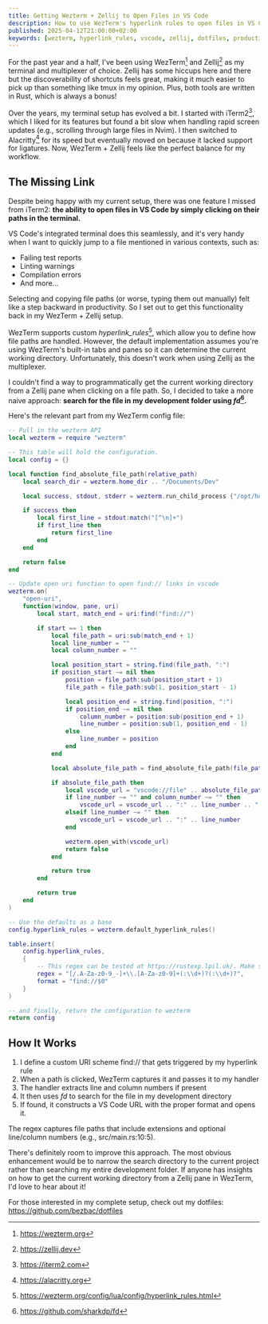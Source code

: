 ```yaml
---
title: Getting Wezterm + Zellij to Open Files in VS Code
description: How to use WezTerm's hyperlink rules to open files in VS Code from Zellij
published: 2025-04-12T21:00:00+02:00
keywords: [wezterm, hyperlink_rules, vscode, zellij, dotfiles, productivity]
---
```


For the past year and a half, I've been using WezTerm[^1] and Zellij[^2] as my terminal and multiplexer of choice. Zellij has some hiccups here and there but the discoverability of shortcuts feels great, making it much easier to pick up than something like tmux in my opinion. Plus, both tools are written in Rust, which is always a bonus!

Over the years, my terminal setup has evolved a bit. I started with iTerm2[^3], which I liked for its features but found a bit slow when handling rapid screen updates (e.g., scrolling through large files in Nvim). I then switched to Alacritty[^4] for its speed but eventually moved on because it lacked support for ligatures. Now, WezTerm + Zellij feels like the perfect balance for my workflow.

## The Missing Link

Despite being happy with my current setup, there was one feature I missed from iTerm2: **the ability to open files in VS Code by simply clicking on their paths in the terminal.**

VS Code's integrated terminal does this seamlessly, and it's very handy when I want to quickly jump to a file mentioned in various contexts, such as:

- Failing test reports
- Linting warnings
- Compilation errors
- And more...

Selecting and copying file paths (or worse, typing them out manually) felt like a step backward in productivity. So I set out to get this functionality back in my WezTerm + Zellij setup.

WezTerm supports custom _hyperlink_rules_[^5], which allow you to define how file paths are handled. However, the default implementation assumes you're using WezTerm's built-in tabs and panes so it can determine the current working directory. Unfortunately, this doesn't work when using Zellij as the multiplexer.

I couldn't find a way to programmatically get the current working directory from a Zellij pane when clicking on a file path. So, I decided to take a more naive approach: **search for the file in my development folder using _fd_[^6].**

Here's the relevant part from my WezTerm config file:

```lua
-- Pull in the wezterm API
local wezterm = require "wezterm"

-- This table will hold the configuration.
local config = {}

local function find_absolute_file_path(relative_path)
    local search_dir = wezterm.home_dir .. "/Documents/Dev"

    local success, stdout, stderr = wezterm.run_child_process {"/opt/homebrew/bin/fd", "-p", relative_path, search_dir}

    if success then
        local first_line = stdout:match("[^\n]+")
        if first_line then
            return first_line
        end
    end

    return false
end

-- Update open uri function to open find:// links in vscode
wezterm.on(
    "open-uri",
    function(window, pane, uri)
        local start, match_end = uri:find("find://")

        if start == 1 then
            local file_path = uri:sub(match_end + 1)
            local line_number = ""
            local column_number = ""

            local position_start = string.find(file_path, ":")
            if position_start ~= nil then
                position = file_path:sub(position_start + 1)
                file_path = file_path:sub(1, position_start - 1)

                local position_end = string.find(position, ":")
                if position_end ~= nil then
                    column_number = position:sub(position_end + 1)
                    line_number = position:sub(1, position_end - 1)
                else
                    line_number = position
                end
            end

            local absolute_file_path = find_absolute_file_path(file_path)

            if absolute_file_path then
                local vscode_url = "vscode://file" .. absolute_file_path
                if line_number ~= "" and column_number ~= "" then
                    vscode_url = vscode_url .. ":" .. line_number .. ":" .. column_number
                elseif line_number ~= "" then
                    vscode_url = vscode_url .. ":" .. line_number
                end

                wezterm.open_with(vscode_url)
                return false
            end

            return true
        end

        return true
    end
)

-- Use the defaults as a base
config.hyperlink_rules = wezterm.default_hyperlink_rules()

table.insert(
    config.hyperlink_rules,
    {
        -- This regex can be tested at https://rustexp.lpil.uk/. Make sure to check `fancy-regex`
        regex = "[/.A-Za-z0-9_-]+\\.[A-Za-z0-9]+(:\\d+)?(:\\d+)?",
        format = "find://$0"
    }
)

-- and finally, return the configuration to wezterm
return config
```

## How It Works

1. I define a custom URI scheme find:// that gets triggered by my hyperlink rule
2. When a path is clicked, WezTerm captures it and passes it to my handler
3. The handler extracts line and column numbers if present
4. It then uses _fd_ to search for the file in my development directory
5. If found, it constructs a VS Code URL with the proper format and opens it.

The regex captures file paths that include extensions and optional line/column numbers (e.g., src/main.rs:10:5).

There's definitely room to improve this approach. The most obvious enhancement would be to narrow the search directory to the current project rather than searching my entire development folder. If anyone has insights on how to get the current working directory from a Zellij pane in WezTerm, I'd love to hear about it!

For those interested in my complete setup, check out my dotfiles: https://github.com/bezbac/dotfiles

[^1]: https://wezterm.org
[^2]: https://zellij.dev
[^3]: https://iterm2.com
[^4]: https://alacritty.org
[^5]: https://wezterm.org/config/lua/config/hyperlink_rules.html
[^6]: https://github.com/sharkdp/fd
